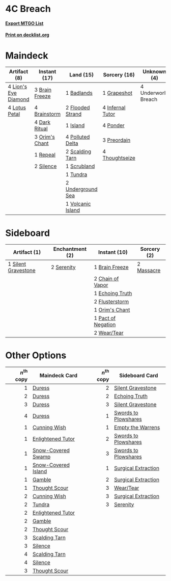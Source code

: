 # 4C Breach

#### [Export MTGO List](../collection/4C%20Breach/4C%20Breach.txt)
#### [Print on decklist.org](http://decklist.org/?deckmain=1%09Badlands%0A3%09Brain%20Freeze%0A4%09Brainstorm%0A4%09Dark%20Ritual%0A2%09Flooded%20Strand%0A1%09Grapeshot%0A4%09Infernal%20Tutor%0A1%09Island%0A4%09Lion's%20Eye%20Diamond%0A4%09Lotus%20Petal%0A3%09Orim's%20Chant%0A4%09Polluted%20Delta%0A4%09Ponder%0A3%09Preordain%0A1%09Repeal%0A2%09Scalding%20Tarn%0A1%09Scrubland%0A2%09Silence%0A4%09Thoughtseize%0A1%09Tundra%0A2%09Underground%20Sea%0A4%09Underworld%20Breach%0A1%09Volcanic%20Island&deckside=1%09Brain%20Freeze%0A2%09Chain%20of%20Vapor%0A1%09Echoing%20Truth%0A2%09Flusterstorm%0A2%09Massacre%0A1%09Orim's%20Chant%0A1%09Pact%20of%20Negation%0A2%09Serenity%0A1%09Silent%20Gravestone%0A2%09Wear/Tear)
# Maindeck

|                                        Artifact (8)                                         |                                      Instant (17)                                      |                                         Land (15)                                         |                                       Sorcery (16)                                        |    Unknown (4)    |
|---------------------------------------------------------------------------------------------|----------------------------------------------------------------------------------------|-------------------------------------------------------------------------------------------|-------------------------------------------------------------------------------------------|-------------------|
|4 [Lion's Eye Diamond](http://gatherer.wizards.com/Pages/Card/Details.aspx?multiverseid=3255)|3 [Brain Freeze](http://gatherer.wizards.com/Pages/Card/Details.aspx?multiverseid=47599)|1 [Badlands](http://gatherer.wizards.com/Pages/Card/Details.aspx?multiverseid=878)         |1 [Grapeshot](http://gatherer.wizards.com/Pages/Card/Details.aspx?multiverseid=426588)     |4 Underworld Breach|
|4 [Lotus Petal](http://gatherer.wizards.com/Pages/Card/Details.aspx?multiverseid=420602)     |4 [Brainstorm](http://gatherer.wizards.com/Pages/Card/Details.aspx?multiverseid=3897)   |2 [Flooded Strand](http://gatherer.wizards.com/Pages/Card/Details.aspx?multiverseid=405098)|4 [Infernal Tutor](http://gatherer.wizards.com/Pages/Card/Details.aspx?multiverseid=107308)|                   |
|                                                                                             |4 [Dark Ritual](http://gatherer.wizards.com/Pages/Card/Details.aspx?multiverseid=651)   |1 [Island](http://gatherer.wizards.com/Pages/Card/Details.aspx?multiverseid=439857)        |4 [Ponder](http://gatherer.wizards.com/Pages/Card/Details.aspx?multiverseid=451051)        |                   |
|                                                                                             |3 [Orim's Chant](http://gatherer.wizards.com/Pages/Card/Details.aspx?multiverseid=26852)|4 [Polluted Delta](http://gatherer.wizards.com/Pages/Card/Details.aspx?multiverseid=405104)|3 [Preordain](http://gatherer.wizards.com/Pages/Card/Details.aspx?multiverseid=405347)     |                   |
|                                                                                             |1 [Repeal](http://gatherer.wizards.com/Pages/Card/Details.aspx?multiverseid=405357)     |2 [Scalding Tarn](http://gatherer.wizards.com/Pages/Card/Details.aspx?multiverseid=405107) |4 [Thoughtseize](http://gatherer.wizards.com/Pages/Card/Details.aspx?multiverseid=438676)  |                   |
|                                                                                             |2 [Silence](http://gatherer.wizards.com/Pages/Card/Details.aspx?multiverseid=191083)    |1 [Scrubland](http://gatherer.wizards.com/Pages/Card/Details.aspx?multiverseid=882)        |                                                                                           |                   |
|                                                                                             |                                                                                        |1 [Tundra](http://gatherer.wizards.com/Pages/Card/Details.aspx?multiverseid=885)           |                                                                                           |                   |
|                                                                                             |                                                                                        |2 [Underground Sea](http://gatherer.wizards.com/Pages/Card/Details.aspx?multiverseid=886)  |                                                                                           |                   |
|                                                                                             |                                                                                        |1 [Volcanic Island](http://gatherer.wizards.com/Pages/Card/Details.aspx?multiverseid=887)  |                                                                                           |                   |


# Sideboard

|                                         Artifact (1)                                         |                                  Enchantment (2)                                   |                                        Instant (10)                                         |                                    Sorcery (2)                                     |
|----------------------------------------------------------------------------------------------|------------------------------------------------------------------------------------|---------------------------------------------------------------------------------------------|------------------------------------------------------------------------------------|
|1 [Silent Gravestone](http://gatherer.wizards.com/Pages/Card/Details.aspx?multiverseid=439846)|2 [Serenity](http://gatherer.wizards.com/Pages/Card/Details.aspx?multiverseid=15360)|1 [Brain Freeze](http://gatherer.wizards.com/Pages/Card/Details.aspx?multiverseid=47599)     |2 [Massacre](http://gatherer.wizards.com/Pages/Card/Details.aspx?multiverseid=21324)|
|                                                                                              |                                                                                    |2 [Chain of Vapor](http://gatherer.wizards.com/Pages/Card/Details.aspx?multiverseid=420701)  |                                                                                    |
|                                                                                              |                                                                                    |1 [Echoing Truth](http://gatherer.wizards.com/Pages/Card/Details.aspx?multiverseid=405212)   |                                                                                    |
|                                                                                              |                                                                                    |2 [Flusterstorm](http://gatherer.wizards.com/Pages/Card/Details.aspx?multiverseid=228255)    |                                                                                    |
|                                                                                              |                                                                                    |1 [Orim's Chant](http://gatherer.wizards.com/Pages/Card/Details.aspx?multiverseid=26852)     |                                                                                    |
|                                                                                              |                                                                                    |1 [Pact of Negation](http://gatherer.wizards.com/Pages/Card/Details.aspx?multiverseid=442057)|                                                                                    |
|                                                                                              |                                                                                    |2 [Wear/Tear](http://gatherer.wizards.com/Pages/Card/Details.aspx?multiverseid=368950)       |                                                                                    |


# Other Options

|*n*<sup>th</sup> copy|                                        Maindeck Card                                         |*n*<sup>th</sup> copy|                                        Sideboard Card                                        |
|--------------------:|----------------------------------------------------------------------------------------------|--------------------:|----------------------------------------------------------------------------------------------|
|                    1|[Duress](http://gatherer.wizards.com/Pages/Card/Details.aspx?multiverseid=14557)              |                    2|[Silent Gravestone](http://gatherer.wizards.com/Pages/Card/Details.aspx?multiverseid=439846)  |
|                    2|[Duress](http://gatherer.wizards.com/Pages/Card/Details.aspx?multiverseid=14557)              |                    2|[Echoing Truth](http://gatherer.wizards.com/Pages/Card/Details.aspx?multiverseid=405212)      |
|                    3|[Duress](http://gatherer.wizards.com/Pages/Card/Details.aspx?multiverseid=14557)              |                    3|[Silent Gravestone](http://gatherer.wizards.com/Pages/Card/Details.aspx?multiverseid=439846)  |
|                    4|[Duress](http://gatherer.wizards.com/Pages/Card/Details.aspx?multiverseid=14557)              |                    1|[Swords to Plowshares](http://gatherer.wizards.com/Pages/Card/Details.aspx?multiverseid=869)  |
|                    1|[Cunning Wish](http://gatherer.wizards.com/Pages/Card/Details.aspx?multiverseid=34400)        |                    1|[Empty the Warrens](http://gatherer.wizards.com/Pages/Card/Details.aspx?multiverseid=426587)  |
|                    1|[Enlightened Tutor](http://gatherer.wizards.com/Pages/Card/Details.aspx?multiverseid=15355)   |                    2|[Swords to Plowshares](http://gatherer.wizards.com/Pages/Card/Details.aspx?multiverseid=869)  |
|                    1|[Snow-Covered Swamp](http://gatherer.wizards.com/Pages/Card/Details.aspx?multiverseid=121256) |                    3|[Swords to Plowshares](http://gatherer.wizards.com/Pages/Card/Details.aspx?multiverseid=869)  |
|                    1|[Snow-Covered Island](http://gatherer.wizards.com/Pages/Card/Details.aspx?multiverseid=121130)|                    1|[Surgical Extraction](http://gatherer.wizards.com/Pages/Card/Details.aspx?multiverseid=397706)|
|                    1|[Gamble](http://gatherer.wizards.com/Pages/Card/Details.aspx?multiverseid=413674)             |                    2|[Surgical Extraction](http://gatherer.wizards.com/Pages/Card/Details.aspx?multiverseid=397706)|
|                    1|[Thought Scour](http://gatherer.wizards.com/Pages/Card/Details.aspx?multiverseid=380203)      |                    3|[Wear/Tear](http://gatherer.wizards.com/Pages/Card/Details.aspx?multiverseid=368950)          |
|                    2|[Cunning Wish](http://gatherer.wizards.com/Pages/Card/Details.aspx?multiverseid=34400)        |                    3|[Surgical Extraction](http://gatherer.wizards.com/Pages/Card/Details.aspx?multiverseid=397706)|
|                    2|[Tundra](http://gatherer.wizards.com/Pages/Card/Details.aspx?multiverseid=885)                |                    3|[Serenity](http://gatherer.wizards.com/Pages/Card/Details.aspx?multiverseid=15360)            |
|                    2|[Enlightened Tutor](http://gatherer.wizards.com/Pages/Card/Details.aspx?multiverseid=15355)   |                     |                                                                                              |
|                    2|[Gamble](http://gatherer.wizards.com/Pages/Card/Details.aspx?multiverseid=413674)             |                     |                                                                                              |
|                    2|[Thought Scour](http://gatherer.wizards.com/Pages/Card/Details.aspx?multiverseid=380203)      |                     |                                                                                              |
|                    3|[Scalding Tarn](http://gatherer.wizards.com/Pages/Card/Details.aspx?multiverseid=405107)      |                     |                                                                                              |
|                    3|[Silence](http://gatherer.wizards.com/Pages/Card/Details.aspx?multiverseid=191083)            |                     |                                                                                              |
|                    4|[Scalding Tarn](http://gatherer.wizards.com/Pages/Card/Details.aspx?multiverseid=405107)      |                     |                                                                                              |
|                    4|[Silence](http://gatherer.wizards.com/Pages/Card/Details.aspx?multiverseid=191083)            |                     |                                                                                              |
|                    3|[Thought Scour](http://gatherer.wizards.com/Pages/Card/Details.aspx?multiverseid=380203)      |                     |                                                                                              |


